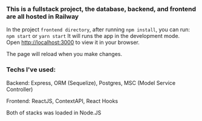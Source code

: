### This is a fullstack project, the database, backend, and frontend are all hosted in Railway

In the project `frontend directory`, after running `npm install`, you can run: `npm start` or `yarn start`
It will runs the app in the development mode.\
Open [http://localhost:3000](http://localhost:3000) to view it in your browser.

The page will reload when you make changes.

### Techs I've used: 
  <p>Backend: Express, ORM (Sequelize), Postgres, MSC (Model Service Controller) </P>
  <p>Frontend: ReactJS, ContextAPI, React Hooks</p>
  <p>Both of stacks was loaded in Node.JS</p>
